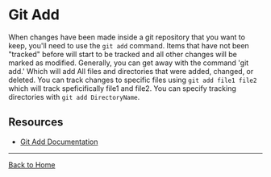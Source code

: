 # Git Add
When changes have been made inside a git repository that you want to keep, you'll need to use the `git add` command. 
Items that have not been "tracked" before will start to be tracked and all other changes will be marked as modified.
Generally, you can get away with the command 'git add.' Which will add All files and directories that were added, changed, or deleted. 
You can track changes to specific files using `git add file1 file2` which will track speficifically file1 and file2.
You can specify tracking directories with `git add DirectoryName`.

## Resources 
 - [Git Add Documentation](https://git-scm.com/docs/git-add)
 ---
 [Back to Home](../readme.md)
 